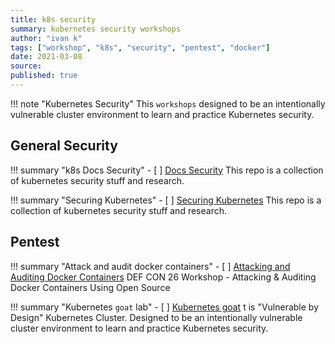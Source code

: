 ```yaml
---
title: k8s security
summary: kubernetes security workshops
author: "ivan k"
tags: ["workshop", "k8s", "security", "pentest", "docker"]
date: 2021-03-08
source:
published: true
---
```


!!! note "Kubernetes Security"
    This `workshops` designed to be an intentionally vulnerable cluster environment to learn and practice Kubernetes security.

## General Security

!!! summary "k8s Docs Security"
    - [ ] [Docs Security][1]
    This repo is a collection of kubernetes security stuff and research.

!!! summary "Securing Kubernetes"
    - [ ] [Securing Kubernetes][2]
    This repo is a collection of kubernetes security stuff and research.

## Pentest

!!! summary "Attack and audit docker containers"
    - [ ] [Attacking and Auditing Docker Containers][3]
    DEF CON 26 Workshop - Attacking & Auditing Docker Containers Using Open Source

!!! summary "Kubernetes `goat` lab"
    - [ ] [Kubernetes goat][4]
    t is "Vulnerable by Design" Kubernetes Cluster. Designed to be an intentionally vulnerable cluster environment to learn and practice Kubernetes security.


[1]: https://github.com/ik-security/k8s-security
[2]: https://securek8s.dev/exercise
[3]: https://github.com/appsecco/defcon-26-workshop-attacking-and-auditing-docker-containers
[4]: https://github.com/ik-kubernetes/kubernetes-goat
